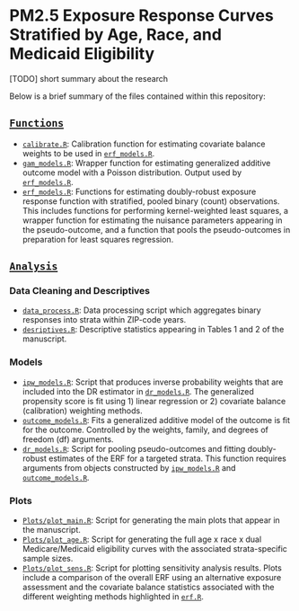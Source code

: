 PM2.5 Exposure Response Curves Stratified by Age, Race, and Medicaid Eligibility
================================================================================

[TODO] short summary about the research

Below is a brief summary of the files contained within this repository: 

## [`Functions`](https://github.com/kevjosey/erc-strata/tree/main/Functions)

- [`calibrate.R`](https://github.com/kevjosey/erc-strata/tree/main/Functions/calibrate.R): Calibration function for estimating covariate balance weights to be used in [`erf_models.R`](https://github.com/kevjosey/erc-strata/tree/main/R/erf_models.R).
- [`gam_models.R`](https://github.com/kevjosey/erc-strata/tree/main/Functions/gam_models.R): Wrapper function for estimating generalized additive outcome model with a Poisson distribution. Output used by [`erf_models.R`](https://github.com/kevjosey/erc-strata/tree/main/R/erf_models.R).
- [`erf_models.R`](https://github.com/kevjosey/erc-strata/tree/main/Functions/erf_models.R): Functions for estimating doubly-robust exposure response function with stratified, pooled binary (count) observations. This includes functions for performing kernel-weighted least squares, a wrapper function for estimating the nuisance parameters appearing in the pseudo-outcome, and a function that pools the pseudo-outcomes in preparation for least squares regression.

## [`Analysis`](https://github.com/kevjosey/erc-strata/tree/main/Analysis)

### Data Cleaning and Descriptives

- [`data_process.R`](https://github.com/kevjosey/erc-strata/tree/main/Analysis/data_process.R): Data processing script which aggregates binary responses into strata within ZIP-code years.
- [`desriptives.R`](https://github.com/kevjosey/erc-strata/tree/main/Analysis/descriptives.R): Descriptive statistics appearing in Tables 1 and 2 of the manuscript.

### Models

- [`ipw_models.R`](https://github.com/kevjosey/erc-strata/tree/main/Analysis/ipw_models.R): Script that produces inverse probability weights that are included into the DR estimator in [`dr_models.R`](https://github.com/kevjosey/erc-strata/tree/main/Analysis/dr_models.R). The generalized propensity score is fit using 1) linear regression or 2) covariate balance (calibration) weighting methods.  
- [`outcome_models.R`](https://github.com/kevjosey/erc-strata/tree/main/Analysis/outcome_models.R): Fits a generalized additive model of the outcome is fit for the outcome. Controlled by the weights, family, and degrees of freedom (df) arguments.
- [`dr_models.R`](https://github.com/kevjosey/erc-strata/tree/main/Analysis/dr_models.R): Script for pooling pseudo-outcomes and fitting doubly-robust estimates of the ERF for a targeted strata. This function requires arguments from objects constructed by [`ipw_models.R`](https://github.com/kevjosey/erc-strata/tree/main/Analysis/ipw_models.R) and [`outcome_models.R`](https://github.com/kevjosey/erc-strata/tree/main/Analysis/outcome_models.R).

### Plots

- [`Plots/plot_main.R`](https://github.com/kevjosey/erc-strata/tree/main/Analysis/Plots/plot_main.R): Script for generating the main plots that appear in the manuscript.
- [`Plots/plot_age.R`](https://github.com/kevjosey/erc-strata/tree/main/Analysis/Plots/plot_age.R): Script for generating the full age x race x dual Medicare/Medicaid eligibility curves with the associated strata-specific sample sizes.
- [`Plots/plot_sens.R`](https://github.com/kevjosey/erc-strata/tree/main/Analysis/Plots/plot_sens.R): Script for plotting sensitivity analysis results. Plots include a comparison of the overall ERF using an alternative exposure assessment and the covariate balance statistics associated with the different weighting methods highlighted in [`erf.R`](https://github.com/kevjosey/erc-strata/tree/main/R/erf.R).
